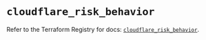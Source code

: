 # `cloudflare_risk_behavior`

Refer to the Terraform Registry for docs: [`cloudflare_risk_behavior`](https://registry.terraform.io/providers/cloudflare/cloudflare/4.41.0/docs/resources/risk_behavior).
